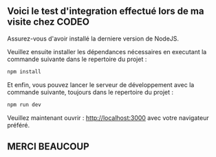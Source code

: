 ## Voici le test d'integration effectué lors de ma visite chez CODEO

Assurez-vous d'avoir installé la derniere version de NodeJS.

Veuillez ensuite installer les dépendances nécessaires en executant la commande suivante dans le repertoire du projet :

```bash
npm install
```

Et enfin, vous pouvez lancer le serveur de développement avec la commande suivante, toujours dans le repertoire du projet :

```bash
npm run dev
```

Veuillez maintenant ouvrir : [http://localhost:3000](http://localhost:3000) avec votre navigateur préféré.

## MERCI BEAUCOUP
